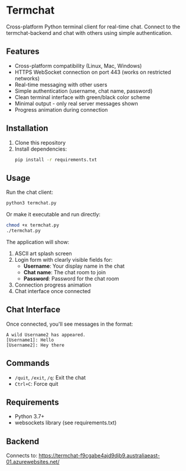 # Termchat

Cross-platform Python terminal client for real-time chat. Connect to the termchat-backend and chat with others using simple authentication.

## Features

- Cross-platform compatibility (Linux, Mac, Windows)
- HTTPS WebSocket connection on port 443 (works on restricted networks)
- Real-time messaging with other users
- Simple authentication (username, chat name, password)
- Clean terminal interface with green/black color scheme
- Minimal output - only real server messages shown
- Progress animation during connection

## Installation

1. Clone this repository
2. Install dependencies:
   ```bash
   pip install -r requirements.txt
   ```

## Usage

Run the chat client:
```bash
python3 termchat.py
```

Or make it executable and run directly:
```bash
chmod +x termchat.py
./termchat.py
```

The application will show:
1. ASCII art splash screen
2. Login form with clearly visible fields for:
   - **Username**: Your display name in the chat
   - **Chat name**: The chat room to join  
   - **Password**: Password for the chat room
3. Connection progress animation
4. Chat interface once connected

## Chat Interface

Once connected, you'll see messages in the format:
```
A wild Username2 has appeared.
[Username1]: Hello
[Username2]: Hey there
```

## Commands

- `/quit`, `/exit`, `/q`: Exit the chat
- `Ctrl+C`: Force quit

## Requirements

- Python 3.7+
- websockets library (see requirements.txt)

## Backend

Connects to: https://termchat-f9cgabe4ajd9djb9.australiaeast-01.azurewebsites.net/
